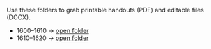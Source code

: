 Use these folders to grab printable handouts (PDF) and editable files (DOCX).

- 1600–1610 → [open folder](docs/decades/1600-1610/)
- 1610–1620 → [open folder](docs/decades/1610-1620/)


